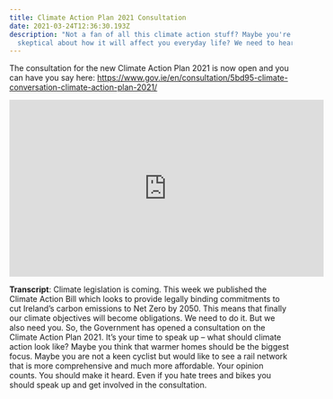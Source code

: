```yaml
---
title: Climate Action Plan 2021 Consultation
date: 2021-03-24T12:36:30.193Z
description: "Not a fan of all this climate action stuff? Maybe you're a bit
  skeptical about how it will affect you everyday life? We need to hear that! "
---
```

The consultation for the new Climate Action Plan 2021 is now open and you can have you say here: https://www.gov.ie/en/consultation/5bd95-climate-conversation-climate-action-plan-2021/

<iframe width="560" height="315" src="https://www.youtube.com/embed/sgHtjd8vt_A" title="YouTube video player" frameborder="0" allow="accelerometer; autoplay; clipboard-write; encrypted-media; gyroscope; picture-in-picture" allowfullscreen></iframe>

**Transcript**: Climate legislation is coming. This week we published the Climate Action Bill which looks to provide legally binding commitments to cut Ireland’s carbon emissions to Net Zero by 2050. This means that finally our climate objectives will become obligations. We need to do it. But we also need you. So, the Government has opened a consultation on the Climate Action Plan 2021. It’s your time to speak up – what should climate action look like? Maybe you think that warmer homes should be the biggest focus. Maybe you are not a keen cyclist but would like to see a rail network that is more comprehensive and much more affordable. Your opinion counts. You should make it heard. Even if you hate trees and bikes you should speak up and get involved in the consultation.